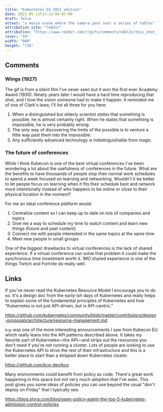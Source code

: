 ```yaml
---
title: "Kubernetes EU 2021 edition"
date: 2021-05-11T13:13:00-07:00
draft: false
altext: "a movie scene where the camera pans over a series of tables"
attribution_site: "reddit"
attribution: "https://www.reddit.com/r/gifs/comments/n4bl2s/this_shot_from_the_movie_wings_1927_is_too_good/"
cover: "19"
width: "960"
height: "716"
---
```


## Comments

### Wings (1927)

The gif is from a silent film I've never seen but it won the first ever Academy Award (1930).
Ninety years later I would have a hard time reproducing that shot, and I love the vision someone had to make it happen.
It reminded me of one of Clark's laws; I'll list all three for you here:

1. When a distinguished but elderly scientist states that something is possible, he is almost certainly right. When he states that something is impossible, he is very probably wrong.
1. The only way of discovering the limits of the possible is to venture a little way past them into the impossible.
1. Any sufficiently advanced technology is indistinguishable from magic.

### The future of conferences

While I think Kubecon is one of the best virtual conferences I've been wondering a lot about the usefulness of conferences in the future.
What are the benefits to have thousands of people stop their normal work schedules to spend a week focused on learning and networking.
Wouldn't it be better to let people focus on learning when it fits their schedule best and network more intentionally instead of who happens to be online or close to their physical location in the moment?

For me an ideal conference platform would:

1. Centralize content so I can keep up to date on lots of companies and topics
1. Give me a way to schedule my time to watch content and learn new things (future and past content)
1. Connect me with people interested in the same topics at the same time
1. Meet new people in small groups

One of the biggest drawbacks to virtual conferences is the lack of shared experience.
If a virtual conference can solve that problem it could make the synchronous time investment worth it.
IMO shared experience is one of the things Twitch and Fortnite do really well.

## Links

If you've never read the Kubernetes Resource Model I encourage you to do so.
It's a design doc from the early-ish days of Kubernetes and really helps to explain some of the fundamental principles of Kubernetes and how "Kubernetes is not just API-driven, but is API-centric."

https://github.com/kubernetes/community/blob/master/contributors/design-proposals/architecture/resource-management.md

`kcp` was one of the more interesting announcements I saw from Kubecon EU which really leans into the API patterns described above.
It takes my favorite part of Kubernetes—the API—and strips out the resources you don't need if you're not running a cluster.
Lots of people are looking to use the Kubernetes API to drive the rest of their infrastructure and this is a better place to start than a stripped down Kubernetes cluster.

https://github.com/kcp-dev/kcp

Many environments could benefit from policy as code.
There's great work happening in this space but not very much adoption that I've seen.
This post gives you some ideas of policies you can use beyond the usual "don't deploy on Friday" that I typically see.

https://blog.styra.com/blog/open-policy-agent-the-top-5-kubernetes-admission-control-policies

